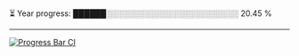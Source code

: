 
⏳ Year progress: ██████░░░░░░░░░░░░░░░░░░░░░░░░ 20.45 %

---

[![Progress Bar CI](https://github.com/thatoranzhevyy/thatoranzhevyy/actions/workflows/node.js.yml/badge.svg)](https://github.com/thatoranzhevyy/thatoranzhevyy/actions/workflows/node.js.yml)

